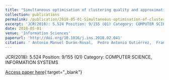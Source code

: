 ```yaml
---
title: "Simultaneous optimisation of clustering quality and approximation error for time series segmentation"
collection: publications
permalink: /publication/2018-05-01-Simultaneous-optimisation-of-clustering-quality-and-approximation-error-for-time-series-segmentation
excerpt: 'JCR(2018): 5.524 Position: 9/155 (Q1) Category: COMPUTER SCIENCE, INFORMATION SYSTEMS'
date: 2018-05-01
venue: 'Information Sciences'
paperurl: 'http://doi.org/10.1016/j.ins.2018.02.041'
citation: ' Antonio Manuel Durán-Rosal,  Pedro Antonio Gutiérrez,  Francisco José Martínez-Estudillo,  César Hervás-Martínez, &quot;Simultaneous optimisation of clustering quality and approximation error for time series segmentation.&quot; Information Sciences, Vol.442-443, 2018, pp.186--201.'
---
```

JCR(2018): 5.524 Position: 9/155 (Q1) Category: COMPUTER SCIENCE, INFORMATION SYSTEMS

[Access paper here](http://doi.org/10.1016/j.ins.2018.02.041){:target="_blank"}
